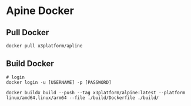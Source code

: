 # Apine Docker

## Pull Docker
```
docker pull x3platform/apline
```

## Build Docker
```
# login
docker login -u [USERNAME] -p [PASSWORD]

docker buildx build --push --tag x3platform/alpine:latest --platform linux/amd64,linux/arm64 --file ./build/Dockerfile ./build/ 
```
